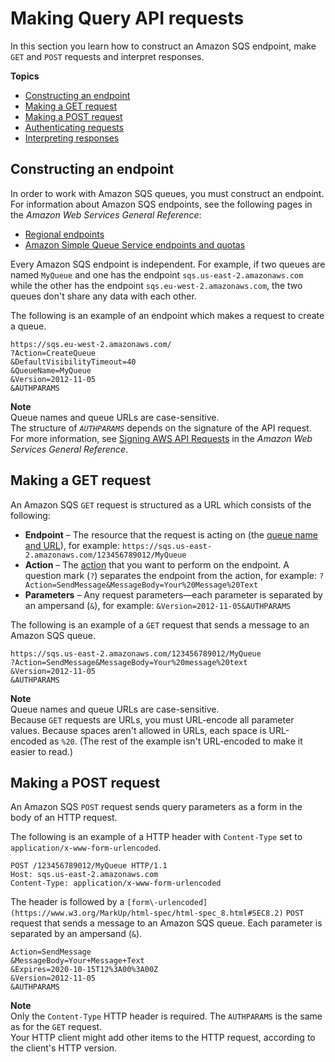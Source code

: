 # Making Query API requests<a name="sqs-making-api-requests"></a>

In this section you learn how to construct an Amazon SQS endpoint, make `GET` and `POST` requests and interpret responses\.

**Topics**
+ [Constructing an endpoint](#sqs-api-constructing-endpoints)
+ [Making a GET request](#structure-get-request)
+ [Making a POST request](#structure-post-request)
+ [Authenticating requests](sqs-api-request-authentication.md)
+ [Interpreting responses](sqs-api-responses.md)

## Constructing an endpoint<a name="sqs-api-constructing-endpoints"></a>

In order to work with Amazon SQS queues, you must construct an endpoint\. For information about Amazon SQS endpoints, see the following pages in the *Amazon Web Services General Reference*:
+ [Regional endpoints](https://docs.aws.amazon.com/general/latest/gr/rande.html#sqs_region)
+ [Amazon Simple Queue Service endpoints and quotas](https://docs.aws.amazon.com/general/latest/gr/sqs-service)

Every Amazon SQS endpoint is independent\. For example, if two queues are named `MyQueue` and one has the endpoint `sqs.us-east-2.amazonaws.com` while the other has the endpoint `sqs.eu-west-2.amazonaws.com`, the two queues don't share any data with each other\.

The following is an example of an endpoint which makes a request to create a queue\. 

```
https://sqs.eu-west-2.amazonaws.com/   
?Action=CreateQueue
&DefaultVisibilityTimeout=40
&QueueName=MyQueue
&Version=2012-11-05
&AUTHPARAMS
```

**Note**  
Queue names and queue URLs are case\-sensitive\.  
The structure of *`AUTHPARAMS`* depends on the signature of the API request\. For more information, see [Signing AWS API Requests](https://docs.aws.amazon.com/general/latest/gr/signing_aws_api_requests.html) in the *Amazon Web Services General Reference*\.

## Making a GET request<a name="structure-get-request"></a>

An Amazon SQS `GET` request is structured as a URL which consists of the following:
+ **Endpoint** – The resource that the request is acting on \(the [queue name and URL](sqs-queue-message-identifiers.md#queue-name-url)\), for example: `https://sqs.us-east-2.amazonaws.com/123456789012/MyQueue`
+ **Action** – The [action](https://docs.aws.amazon.com/AWSSimpleQueueService/latest/APIReference/API_Operations.html) that you want to perform on the endpoint\. A question mark \(`?`\) separates the endpoint from the action, for example: `?Action=SendMessage&MessageBody=Your%20Message%20Text`
+ **Parameters** – Any request parameters—each parameter is separated by an ampersand \(`&`\), for example: `&Version=2012-11-05&AUTHPARAMS` 

The following is an example of a `GET` request that sends a message to an Amazon SQS queue\.

```
https://sqs.us-east-2.amazonaws.com/123456789012/MyQueue
?Action=SendMessage&MessageBody=Your%20message%20text
&Version=2012-11-05
&AUTHPARAMS
```

**Note**  
Queue names and queue URLs are case\-sensitive\.  
Because `GET` requests are URLs, you must URL\-encode all parameter values\. Because spaces aren't allowed in URLs, each space is URL\-encoded as `%20`\. \(The rest of the example isn't URL\-encoded to make it easier to read\.\)

## Making a POST request<a name="structure-post-request"></a>

An Amazon SQS `POST` request sends query parameters as a form in the body of an HTTP request\.

The following is an example of a HTTP header with `Content-Type` set to `application/x-www-form-urlencoded`\. 

```
POST /123456789012/MyQueue HTTP/1.1
Host: sqs.us-east-2.amazonaws.com
Content-Type: application/x-www-form-urlencoded
```

The header is followed by a `[form\-urlencoded](https://www.w3.org/MarkUp/html-spec/html-spec_8.html#SEC8.2)` `POST` request that sends a message to an Amazon SQS queue\. Each parameter is separated by an ampersand \(`&`\)\.

```
Action=SendMessage
&MessageBody=Your+Message+Text
&Expires=2020-10-15T12%3A00%3A00Z
&Version=2012-11-05
&AUTHPARAMS
```

**Note**  
Only the `Content-Type` HTTP header is required\. The `AUTHPARAMS` is the same as for the `GET` request\.  
Your HTTP client might add other items to the HTTP request, according to the client's HTTP version\.